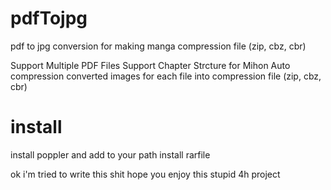 # pdfTojpg
pdf to jpg conversion for making manga compression file (zip, cbz, cbr)

Support Multiple PDF Files
Support Chapter Strcture for Mihon
Auto compression converted images for each file into compression file (zip, cbz, cbr)

# install
install poppler and add to your path
install rarfile

ok i'm tried to write this shit hope you enjoy this stupid 4h project
